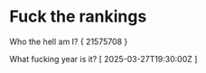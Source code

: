 # Fuck the rankings

Who the hell am I?
{ 21575708 }

What fucking year is it?
[ 2025-03-27T19:30:00Z ]
